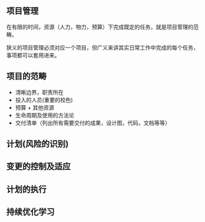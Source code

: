 ## 项目管理
在有限的时间，资源（人力，物力，预算）下完成既定的任务，就是项目管理的范畴。

狭义的项目管理必须对应一个项目，但广义来讲其实日常工作中完成的每个任务，事项都可以套用进来。

## 项目的范畴
- 清晰边界，职责所在
- 投入的人员(重要的校色)
- 预算 + 其他资源
- 生命周期及使用的方法论
- 交付清单（列出所有需要交付的成果，设计图，代码，文档等等）

## 计划(风险的识别)

## 变更的控制及适应

## 计划的执行

## 持续优化学习